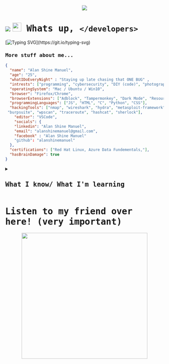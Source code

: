 # <p align="center"><img src="https://raw.githubusercontent.com/T3M1N4L/T3M1N4L/main/Group%201AlanX.png"/></p>

# <img src="https://readme-typing-svg.herokuapp.com?font=Source+Code+Pro&duration=3000&pause=20&color=00F7AE&multiline=true&random=false&width=450&height=75&separator=%3C&lines=%2F%2F+Hello+World%3Cconsole.log(%22Hello%2C+World!%22);"/> <samp><img src="https://media.giphy.com/media/hvRJCLFzcasrR4ia7z/giphy.gif" width="28px" height="28px"> Whats up, `</developers>`</samp> 
[![Typing SVG](https://readme-typing-svg.herokuapp.com?font=Fira+Code&size=42&duration=3000&pause=1000&color=94F7CC&random=false&width=1200&height=100&lines=Hey%2C+I'm+Alan+Shine+Manuel;I'm+a+software+developer%3F;I+like+Python%2C+C%2C+Java%2C+and+being+lazy;I+have+a+passion+for+cybersecurity;Check+out+my+repos!+I+hope+you+like+them!)](https://git.io/typing-svg)

### <samp>More stuff about me...</samp>
```JSON
{
  "name": "Alan Shine Manuel",
  "age": "25",
  "whatIDoEveryNight" : "Staying up late chasing that ONE BUG" ,
  "intrests": ["programming", "cybersecurity", "DIY (code)", "photography", "Linux"],
  "operatingSystem": "Mac / Ubuntu / Win10",
  "browser": "Firefox/Chrome",
  "browserExtensions": ["Adblock", "Tampermonkey", "Dark Mode", "ResourcesSaver", "Vencord"],
  "programmingLanguages": ["JS", "HTML", "C", "Python", "CSS"],
  "hackingTools": ["nmap", "wireshark", "hydra", "metasploit-framework", "aircrack-ng", "john",
 "burpsuite", "wpscan", "traceroute", "hashcat", "sherlock"],
    "editor": "VSCode",
    "socials": {
    "linkedin": "Alan Shine Manuel",
    "email": "alanshinemanuel@gmail.com",
    "facebook" : "Alan Shine Manuel"
    "github": "alanshinemanuel"
  },
  "certifications": ["Red Hat Linux, Azure Data Fundementals,"],
  "hasBrainDamage": true
}
```
<details>
  <summary><h2><samp>What I know/ What I'm learning</samp></h2></summary>
<p  align="center">
<a  href="">
<img  src="https://skillicons.dev/icons?i=html,js,css,solidity,stackoverflow,raspberrypi,py,powershell,php,ps,nodejs,mongodb,linux,md,linkedin,jquery,java,gmail,github,git,codepen,c,cpp,bash&theme=dark&perline=10"/>
</a>
</p>
</details>

# <samp>Listen to my friend over here! (very important)</samp>
<p align="center">
<img src="https://raw.githubusercontent.com/T3M1N4L/T3M1N4L/main/WindowTuxTip.png" width="400px"/>
</p>
